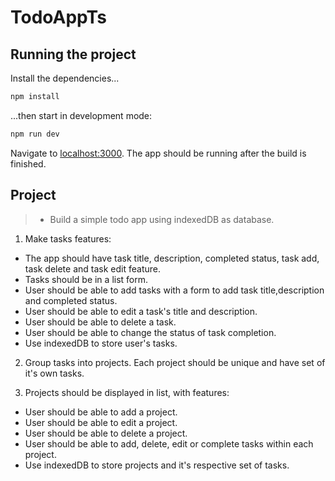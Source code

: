 # TodoAppTs

## Running the project

Install the dependencies...

```bash
npm install
```

...then start in development mode:

```bash
npm run dev
```

Navigate to [localhost:3000](http://localhost:3000). The app should be running after the build is finished.

## Project

> - Build a simple todo app using indexedDB as database.

1. Make tasks features:

- The app should have task title, description, completed status, task add, task delete and task edit feature.
- Tasks should be in a list form.
- User should be able to add tasks with a form to add task title,description and completed status.
- User should be able to edit a task's title and description.
- User should be able to delete a task.
- User should be able to change the status of task completion.
- Use indexedDB to store user's tasks.

2. Group tasks into projects. Each project should be unique and have set of it's own tasks.

3. Projects should be displayed in list, with features:

- User should be able to add a project.
- User should be able to edit a project.
- User should be able to delete a project.
- User should be able to add, delete, edit or complete tasks within each project.
- Use indexedDB to store projects and it's respective set of tasks.
